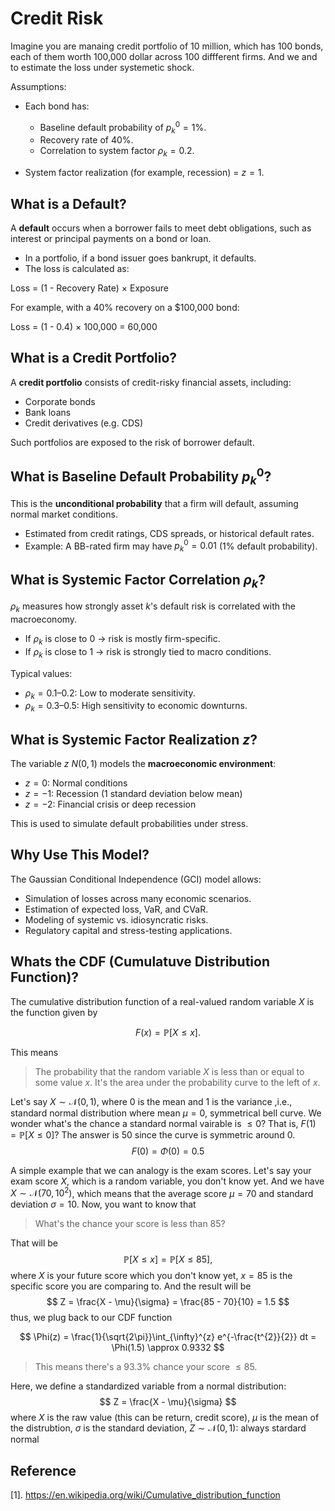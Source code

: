 # Credit Risk


Imagine you are manaing credit portfolio of 10 million, which has 100 bonds, each of them worth 100,000 dollar across 100 diffferent firms. And we and to estimate the loss under systemetic shock.

Assumptions:

- Each bond has:
    - Baseline default probability of $p_{k}^{0} = 1\%$.
    - Recovery rate of $40\%$.
    - Correlation to system factor $\rho_{k} = 0.2$.

- System factor realization (for example, recession) = $z = 1$.


## What is a Default?

A **default** occurs when a borrower fails to meet debt obligations, such as interest or principal payments on a bond or loan.

- In a portfolio, if a bond issuer goes bankrupt, it defaults.
- The loss is calculated as:

Loss = (1 - Recovery Rate) × Exposure


For example, with a 40% recovery on a \$100,000 bond:

Loss = (1 - 0.4) × 100,000 = 60,000


## What is a Credit Portfolio?

A **credit portfolio** consists of credit-risky financial assets, including:

- Corporate bonds
- Bank loans
- Credit derivatives (e.g. CDS)

Such portfolios are exposed to the risk of borrower default.

## What is Baseline Default Probability $p_k^0$?

This is the **unconditional probability** that a firm will default, assuming normal market conditions.

- Estimated from credit ratings, CDS spreads, or historical default rates.
- Example: A BB-rated firm may have $p_k^0 = 0.01$ (1% default probability).

## What is Systemic Factor Correlation $\rho_k$?

$\rho_k$ measures how strongly asset $k$'s default risk is correlated with the macroeconomy.

- If $\rho_k$ is close to 0 → risk is mostly firm-specific.
- If $\rho_k$ is close to 1 → risk is strongly tied to macro conditions.

Typical values:

- $\rho_k = 0.1–0.2$: Low to moderate sensitivity.
- $\rho_k = 0.3–0.5$: High sensitivity to economic downturns.

## What is Systemic Factor Realization $z$?

The variable $z ~ N(0,1)$ models the **macroeconomic environment**:

- $z = 0$: Normal conditions
- $z = -1$: Recession (1 standard deviation below mean)
- $z = -2$: Financial crisis or deep recession

This is used to simulate default probabilities under stress.

## Why Use This Model?

The Gaussian Conditional Independence (GCI) model allows:

- Simulation of losses across many economic scenarios.
- Estimation of expected loss, VaR, and CVaR.
- Modeling of systemic vs. idiosyncratic risks.
- Regulatory capital and stress-testing applications.


## Whats the CDF (Cumulatuve Distribution Function)?

The cumulative distribution function of a real-valued random variable 
$X$ is the function given by

$$
F(x) = \mathbb{P}[X\leq x].
$$

This means 
> The probability that the random variable $X$ is less than or equal to some value $x$.
It's the area under the probability curve to the left of $x$.

Let's say $X \sim \mathcal{N}(0,1)$, where 0 is the mean and 1 is the variance ,i.e., standard normal distribution where mean $\mu = 0$, symmetrical bell curve. We wonder what's the chance a standard normal vairable is $\leq 0$? That is, $F(1) = \mathbb{P}[X\leq 0]$? The answer is $50%$ since the curve is symmetric around 0.
$$
F(0) = \Phi(0) = 0.5
$$

A simple example that we can analogy is the exam scores. Let's say your exam score $X$, which is a random variable, you don't know yet. And we have $X \sim \mathcal{N}(70,10^{2})$, which means that the average score $\mu = 70$ and standard deviation $\sigma = 10$. Now, you want to know that 

> What's the chance your score is less than 85? 

That will be 
$$
\mathbb{P}[X\leq x] = \mathbb{P}[X\leq 85],
$$
where $X$ is your future score which you don't know yet, $x= 85$ is the specific score you are comparing to. And the result will be
$$
Z = \frac{X - \mu}{\sigma} = \frac{85 - 70}{10} = 1.5
$$
thus, we plug back to our CDF function 

$$
\Phi(z) = \frac{1}{\sqrt{2\pi}}\int_{\infty}^{z} e^{-\frac{t^{2}}{2}} dt = \Phi(1.5) \approx 0.9332
$$

> This means there's a $93.3\%$ chance your score $\leq 85$.

Here, we define a standardized variable from a normal distribution:
$$
Z = \frac{X - \mu}{\sigma}
$$
where $X$ is the raw value (this can be return, credit score), $\mu$ is the mean of the distrubtion, $\sigma$ is the standard deviation, $Z \sim \mathcal{N}(0,1)$: always stardard normal





## Reference
[1]. https://en.wikipedia.org/wiki/Cumulative_distribution_function